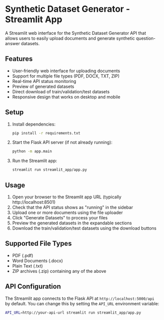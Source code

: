 # Synthetic Dataset Generator - Streamlit App

A Streamlit web interface for the Synthetic Dataset Generator API that allows users to easily upload documents and generate synthetic question-answer datasets.

## Features

- User-friendly web interface for uploading documents
- Support for multiple file types (PDF, DOCX, TXT, ZIP)
- Real-time API status monitoring
- Preview of generated datasets
- Direct download of train/validation/test datasets
- Responsive design that works on desktop and mobile

## Setup

1. Install dependencies:
   ```bash
   pip install -r requirements.txt
   ```

2. Start the Flask API server (if not already running):
   ```bash
   python -m app.main
   ```

3. Run the Streamlit app:
   ```bash
   streamlit run streamlit_app/app.py
   ```

## Usage

1. Open your browser to the Streamlit app URL (typically http://localhost:8501)
2. Check that the API status shows as "running" in the sidebar
3. Upload one or more documents using the file uploader
4. Click "Generate Datasets" to process your files
5. Preview the generated datasets in the expandable sections
6. Download the train/validation/test datasets using the download buttons

## Supported File Types

- PDF (.pdf)
- Word Documents (.docx)
- Plain Text (.txt)
- ZIP archives (.zip) containing any of the above

## API Configuration

The Streamlit app connects to the Flask API at `http://localhost:5000/api` by default. You can change this by setting the `API_URL` environment variable:

```bash
API_URL=http://your-api-url streamlit run streamlit_app/app.py
```